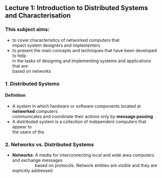 ## Lecture 1: Introduction to Distributed Systems and Characterisation

### This subject aims:
+ to cover characteristics of networked computers that  
  impact system designers and implementers
+ to present the main concepts and techniques that have been developed to help  
  in the tasks of designing and implementing systems and applications that are  
  based on networks


### 1. Distributed Systems

#### Definition
+ A system in which hardware or software components located at **networked** computers  
  communicates and coordinate their actions only by **message passing**
+ A distributed system is a collection of independent computers that appear to  
  the users of the 

### 2. Networks vs. Distributed Systems
+ **Networks**: A media for interconnecting local and wide area computers and exchange messages  
&emsp;&emsp;&emsp;&emsp;&emsp; based on protocols. Network entities are visible and they are explicitly addressed
